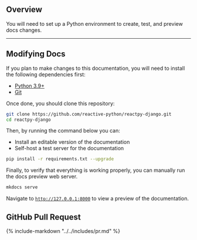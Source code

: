## Overview

<p class="intro" markdown>

You will need to set up a Python environment to create, test, and preview docs changes.

</p>

---

## Modifying Docs

If you plan to make changes to this documentation, you will need to install the following dependencies first:

-   [Python 3.9+](https://www.python.org/downloads/)
-   [Git](https://git-scm.com/downloads)

Once done, you should clone this repository:

```bash linenums="0"
git clone https://github.com/reactive-python/reactpy-django.git
cd reactpy-django
```

Then, by running the command below you can:

-   Install an editable version of the documentation
-   Self-host a test server for the documentation

```bash linenums="0"
pip install -r requirements.txt --upgrade
```

Finally, to verify that everything is working properly, you can manually run the docs preview web server.

```bash linenums="0"
mkdocs serve
```

Navigate to [`http://127.0.0.1:8000`](http://127.0.0.1:8000) to view a preview of the documentation.

## GitHub Pull Request

{% include-markdown "../../includes/pr.md" %}
